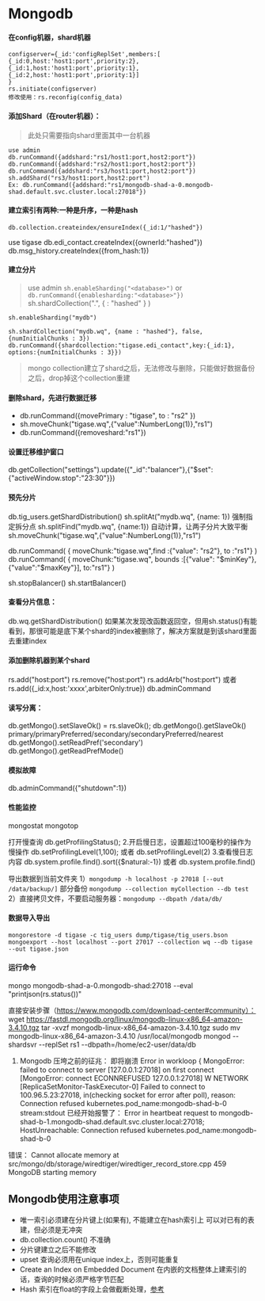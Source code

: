 # Mongodb
#### 在config机器，shard机器
    configserver={_id:'configReplSet',members:[
    {_id:0,host:'host1:port',priority:2},
    {_id:1,host:'host1:port',priority:1},
    {_id:2,host:'host1:port',priority:1}]
    }
    rs.initiate(configserver)
    修改使用：rs.reconfig(config_data)

#### 添加Shard（在router机器）：
>此处只需要指向shard里面其中一台机器
```
use admin
db.runCommand({addshard:"rs1/host1:port,host2:port"})
db.runCommand({addshard:"rs2/host1:port,host2:port"})
db.runCommand({addshard:"rs3/host1:port,host2:port"})
sh.addShard("rs3/host1:port,host2:port")
Ex: db.runCommand({addshard:"rs1/mongodb-shad-a-0.mongodb-shad.default.svc.cluster.local:27018"})
```
#### 建立索引有两种:一种是升序，一种是hash
`db.collection.createindex/ensureIndex({_id:1/"hashed"})`

use tigase
db.edi_contact.createIndex({ownerId:"hashed"})
db.msg_history.createIndex({from_hash:1})

#### 建立分片
>use admin
`sh.enableSharding("<database>")` or `db.runCommand({enablesharding:"<database>"})`
    sh.shardCollection("<database>.<collection>", { <key> : "hashed" } )

    sh.enableSharding("mydb")

    sh.shardCollection("mydb.wq", {name : "hashed"}, false, {numInitialChunks : 3})
    db.runCommand({shardcollection:"tigase.edi_contact",key:{_id:1}, options:{numInitialChunks : 3}})
> mongo collection建立了shard之后，无法修改与删除，只能做好数据备份之后，drop掉这个collection重建

#### 删除shard，先进行数据迁移
- db.runCommand({movePrimary : "tigase", to : "rs2" })
- sh.moveChunk("tigase.wq",{"value":NumberLong(1)},"rs1")
- db.runCommand({removeshard:"rs1"})

#### 设置迁移维护窗口
db.getCollection("settings").update({"_id":"balancer"},{"$set":{"activeWindow.stop":"23:30"}})

#### 预先分片
db.tig_users.getShardDistribution()
sh.splitAt("mydb.wq", {name: 1})  强制指定拆分点
sh.splitFind("mydb.wq", {name:1}) 自动计算，让两子分片大致平衡
sh.moveChunk("tigase.wq",{"value":NumberLong(1)},"rs1")

db.runCommand( { moveChunk:"tigase.wq",find :{"value": "rs2"}, to :"rs1"} )
db.runCommand( { moveChunk:"tigase.wq", bounds :[{"value": "$minKey"}, {"value":"$maxKey"}], to:"rs1"} )

sh.stopBalancer()
sh.startBalancer()

#### 查看分片信息：
db.wq.getShardDistribution()
如果某次发现改函数返回空，但用sh.status()有能看到，那很可能是底下某个shard的index被删除了，解决方案就是到该shard里面去重建index

#### 添加删除机器到某个shard
rs.add("host:port")
rs.remove("host:port")
rs.addArb("host:port") 或者rs.add({_id:x,host:'xxxx',arbiterOnly:true})
db.adminCommand

#### 读写分离：
db.getMongo().setSlaveOk() = rs.slaveOk();
db.getMongo().getSlaveOk()
primary/primaryPreferred/secondary/secondaryPreferred/nearest
db.getMongo().setReadPref('secondary')
db.getMongo().getReadPrefMode()


#### 模拟故障
db.adminCommand({"shutdown":1})

#### 性能监控
mongostat
mongotop

打开慢查询
db.getProfilingStatus();
2.开启慢日志，设置超过100毫秒的操作为慢操作
db.setProfilingLevel(1,100); 
或者 db.setProfilingLevel(2)
3.查看慢日志内容
db.system.profile.find().sort({$natural:-1})
或者 db.system.profile.find()

导出数据到当前文件夹
1）`mongodump -h localhost -p 27018 [--out /data/backup/]`
   部分备份  `mongodump --collection myCollection --db test`
2）直接拷贝文件，不要启动服务器：`mongodump --dbpath /data/db/`
#### 数据导入导出
`mongorestore -d tigase -c tig_users dump/tigase/tig_users.bson`
`mongoexport --host localhost --port 27017 --collection wq --db tigase --out tigase.json`
#### 运行命令
mongo mongodb-shad-a-0.mongodb-shad:27018 --eval "printjson(rs.status())"

直接安装步骤（https://www.mongodb.com/download-center#community）：
wget https://fastdl.mongodb.org/linux/mongodb-linux-x86_64-amazon-3.4.10.tgz
tar -xvzf mongodb-linux-x86_64-amazon-3.4.10.tgz
sudo mv mongodb-linux-x86_64-amazon-3.4.10 /usr/local/mongodb
 mongod --shardsvr --replSet rs1 --dbpath=/home/ec2-user/data/db


1. Mongodb 压垮之前的征兆：
即将崩溃
Error in workloop { MongoError: failed to connect to server [127.0.0.1:27018] on first connect [MongoError: connect ECONNREFUSED 127.0.0.1:27018]
W NETWORK [ReplicaSetMonitor-TaskExecutor-0] Failed to connect to 100.96.5.23:27018, in(checking socket for error after poll), reason: Connection refused kubernetes.pod_name:mongodb-shad-b-0 stream:stdout
已经开始报警了：
Error in heartbeat request to mongodb-shad-b-1.mongodb-shad.default.svc.cluster.local:27018; HostUnreachable: Connection refused kubernetes.pod_name:mongodb-shad-b-0

错误：
Cannot allocate memory at src/mongo/db/storage/wiredtiger/wiredtiger_record_store.cpp 459
MongoDB starting memory
## Mongodb使用注意事项
- 唯一索引必须建在分片键上(如果有), 不能建立在hash索引上
    可以对已有的表建，但必须是无冲突
- db.collection.count() 不准确
- 分片键建立之后不能修改
- upset 查询必须用在unique index上，否则可能重复
- Create an Index on Embedded Document
    在内嵌的文档整体上建索引的话，查询的时候必须严格字节匹配
- Hash 索引在float的字段上会做截断处理，[参考](https://docs.mongodb.com/manual/core/index-hashed/)